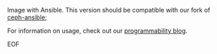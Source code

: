 Image with Ansible. This version should be compatible with our fork of
[ceph-ansible](https://github.com/michaelsevilla/ceph-ansible/tree/ceph-popper-template);

For information on usage, check out our [programmability
blog](http://programmability.us/ceph/blog1-ceph).

EOF

